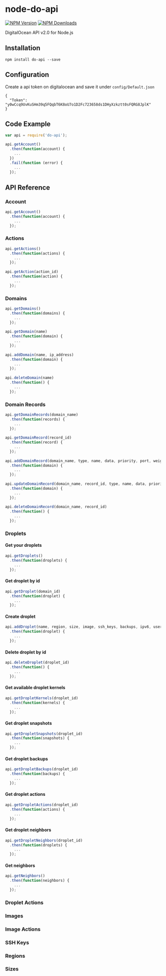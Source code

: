 # node-do-api
[![NPM Version][npm-image]][npm-url]
[![NPM Downloads][downloads-image]][downloads-url]

DigitalOcean API v2.0 for Node.js


## Installation
```
npm install do-api --save
```

## Configuration
Create a api token on digitalocean and save it under `config/Default.json`
```
{
  "Token": "y0wCcq9UvKuSHm39q5FQqbT6K8oU7o1D2Fc723658ds1DHyXzkztt0sFQRG8JplK"
}
```

## Code Example

```js
var api = require('do-api');

api.getAccount()
  .then(function(account) {
    ...
  })
  .fail(function (error) {
    ...
  });
```

## API Reference

### Account
```js
api.getAccount()
  .then(function(account) {
    ...
  });
```
### Actions
```js
api.getActions()
  .then(function(actions) {
    ...
  });
  
api.getAction(action_id)
  .then(function(action) {
    ...
  });
```
### Domains
```js
api.getDomains()
  .then(function(domains) {
    ...
  });
  
api.getDomain(name)
  .then(function(domain) {
    ...
  });
  
api.addDomain(name, ip_address)
  .then(function(domain) {
    ...
  });
  
api.deleteDomain(name)
  .then(function() {
    ...
  });
```
### Domain Records
```js
api.getDomainRecords(domain_name)
  .then(function(records) {
    ...
  });
  
api.getDomainRecord(record_id)
  .then(function(record) {
    ...
  });
  
api.addDomainRecord(domain_name, type, name, data, priority, port, weight)
  .then(function(domain) {
    ...
  });
  
api.updateDomainRecord(domain_name, record_id, type, name, data, priority, port, weight)
  .then(function(domain) {
    ...
  });
  
api.deleteDomainRecord(domain_name, record_id)
  .then(function() {
    ...
  });
```
### Droplets
#### Get your droplets
```js
api.getDroplets()
  .then(function(droplets) {
    ...
  });
```
#### Get droplet by id
```js
api.getDroplet(domain_id)
  .then(function(droplet) {
    ...
  });
```
#### Create droplet
```js  
api.addDroplet(name, region, size, image, ssh_keys, backups, ipv6, user_data, private_networking)
  .then(function(droplet) {
    ...
  });
```
#### Delete droplet by id
```js  
api.deleteDroplet(droplet_id)
  .then(function() {
    ...
  });
```
#### Get available droplet kernels
```js  
api.getDropletKernels(droplet_id)
  .then(function(kernels) {
    ...
  });
```
#### Get droplet snapshots
```js  
api.getDropletSnapshots(droplet_id)
  .then(function(snapshots) {
    ...
  });
```
#### Get droplet backups
```js  
api.getDropletBackups(droplet_id)
  .then(function(backups) {
    ...
  });
```
#### Get droplet actions
```js  
api.getDropletActions(droplet_id)
  .then(function(actions) {
    ...
  });
```
#### Get droplet neighbors
```js  
api.getDropletNeighbors(droplet_id)
  .then(function(droplets) {
    ...
  });
```
#### Get neighbors
```js  
api.getNeighbors()
  .then(function(neighbors) {
    ...
  });
```
### Droplet Actions
### Images
### Image Actions
### SSH Keys
### Regions
### Sizes

[npm-image]: https://img.shields.io/npm/v/do-api.svg?style=flat
[npm-url]: https://npmjs.org/package/do-api
[downloads-image]: https://img.shields.io/npm/dm/do-api.svg?style=flat
[downloads-url]: https://npmjs.org/package/do-api
